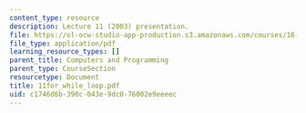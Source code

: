 ```yaml
---
content_type: resource
description: Lecture 11 (2003) presentation.
file: https://ol-ocw-studio-app-production.s3.amazonaws.com/courses/16-01-unified-engineering-i-ii-iii-iv-fall-2005-spring-2006/c1746d6b390c043e9dc076002e9eeeec_11for_while_loop.pdf
file_type: application/pdf
learning_resource_types: []
parent_title: Computers and Programming
parent_type: CourseSection
resourcetype: Document
title: 11for_while_loop.pdf
uid: c1746d6b-390c-043e-9dc0-76002e9eeeec
---
```


